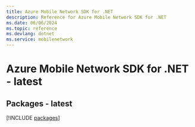 ```yaml
---
title: Azure Mobile Network SDK for .NET
description: Reference for Azure Mobile Network SDK for .NET
ms.date: 06/06/2024
ms.topic: reference
ms.devlang: dotnet
ms.service: mobilenetwork
---
```

# Azure Mobile Network SDK for .NET - latest
## Packages - latest
[!INCLUDE [packages](mobile-network-index.md)]